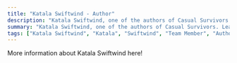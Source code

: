 ```yaml
---
title: "Katala Swiftwind - Author"
description: "Katala Swiftwind, one of the authors of Casual Survivors. Learn more about them here!"
summary: "Katala Swiftwind, one of the authors of Casual Survivors. Learn more about them here!"
tags: ["Katala Swiftwind", "Katala", "Swiftwind", "Team Member", "Author"]
---
```


More information about Katala Swiftwind here!
